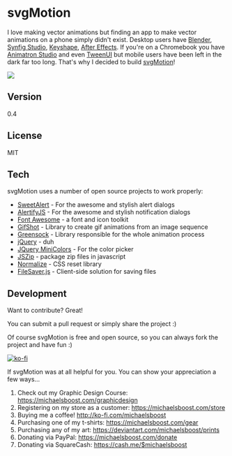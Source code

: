 svgMotion
===================

I love making vector animations but finding an app to make vector animations on a phone simply didn't exist. Desktop users have [Blender](https://blender.org/), [Synfig Studio](https://www.synfig.org/), [Keyshape](https://www.keyshapeapp.com/), [After Effects](https://www.adobe.com/products/aftereffects.html). If you're on a Chromebook you have [Animatron Studio](https://www.animatron.com/studio/) and even [TweenUI](https://tweenui.com/animator/) but mobile users have been left in the dark far too long. That's why I decided to build [svgMotion](https://michaelsboost.github.io/svgMotion)!

![](https://raw.githubusercontent.com/michaelsboost/svgMotion/gh-pages/screenshot.png)

Version
-------------

0.4

License
-------------

MIT

Tech
-------------

svgMotion uses a number of open source projects to work properly:

* [SweetAlert](https://sweetalert.js.org/guides/) - For the awesome and stylish alert dialogs
* [AlertifyJS](http://alertifyjs.com/) - For the awesome and stylish notification dialogs
* [Font Awesome](https://fontawesome.com/) - a font and icon toolkit
* [GifShot](https://yahoo.github.io/gifshot/) - Library to create gif animations from an image sequence
* [Greensock](https://greensock.com/) - Library responsible for the whole animation process
* [jQuery](http://jquery.com/) - duh
* [JQuery MiniColors](https://labs.abeautifulsite.net/jquery-minicolors/index.html) - For the color picker
* [JSZip](https://stuk.github.io/jszip/) - package zip files in javascript
* [Normalize](https://github.com/necolas/normalize.css) - CSS reset library
* [FileSaver.js](https://github.com/eligrey/FileSaver.js/) - Client-side solution for saving files

Development
-------------

Want to contribute? Great!  

You can submit a pull request or simply share the project :)

Of course svgMotion is free and open source, so you can always fork the project and have fun :)

[![ko-fi](https://az743702.vo.msecnd.net/cdn/kofi2.png?v=0)](https://ko-fi.com/michaelsboost)

If svgMotion was at all helpful for you. You can show your appreciation a few ways...

1) Check out my Graphic Design Course: https://michaelsboost.com/graphicdesign
2) Registering on my store as a customer: https://michaelsboost.com/store
3) Buying me a coffee! http://ko-fi.com/michaelsboost
4) Purchasing one of my t-shirts: https://michaelsboost.com/gear
5) Purchasing any of my art: https://deviantart.com/michaelsboost/prints
6) Donating via PayPal: https://michaelsboost.com/donate
7) Donating via SquareCash: https://cash.me/$michaelsboost
